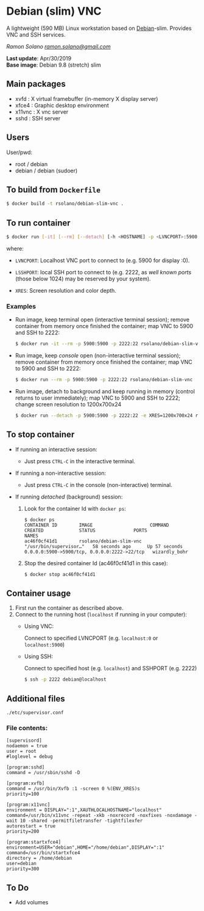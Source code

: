 # Debian (slim) VNC

A lightweight (590 MB) Linux workstation based on [Debian](https://hub.docker.com/_/debian)-slim. Provides VNC and SSH services.

*Ramon Solano <ramon.solano@gmail.com>*

**Last update**: Apr/30/2019    
**Base image**: Debian 9.8 (stretch) slim

## Main packages

* xvfd    : X virtual framebuffer (in-memory X display server)
* xfce4   : Graphic desktop environment
* x11vnc  : X vnc server
* sshd    : SSH server

## Users

User/pwd:

* root / debian
* debian / debian (sudoer)

## To build from `Dockerfile`

```sh
$ docker build -t rsolano/debian-slim-vnc .
```

## To run container

```sh
$ docker run [-it] [--rm] [--detach] [-h <HOSTNAME] -p <LVNCPORT>:5900 -p <LSSHPORT>:22 [-e XRES=1280x800x24] rsolano/debian-slim-vnc
```

where:

* `LVNCPORT`: Localhost VNC port to connect to (e.g. 5900 for display :0).

* `LSSHPORT`: local SSH port to connect to (e.g. 2222, as *well known ports* (those below 1024) may be reserved by your system).

* `XRES`: Screen resolution and color depth.

### Examples

* Run image, keep terminal open (interactive terminal session); remove container from memory once finished the container; map VNC to 5900 and SSH to 2222:

	```sh
	$ docker run -it --rm -p 5900:5900 -p 2222:22 rsolano/debian-slim-vnc
	```

* Run image, keep *console* open (non-interactive terminal session); remove container from memory once finished the container; map VNC to 5900 and SSH to 2222:

	```sh
	$ docker run --rm -p 5900:5900 -p 2222:22 rsolano/debian-slim-vnc
	```

* Run image, detach to background and keep running in memory (control returns to user immediately); map VNC to 5900 and SSH to 2222; change screen resolution to 1200x700x24

	```sh
	$ docker run --detach -p 5900:5900 -p 2222:22 -e XRES=1200x700x24 rsolano/debian-slim-vnc
	```

## To stop container

* If running an interactive session:

  * Just press `CTRL-C` in the interactive terminal.

* If running a non-interactive session:

  * Just press `CTRL-C` in the console (non-interactive) terminal.


* If running *detached* (background) session:

	1. Look for the container Id with `docker ps`:   
	
		```
		$ docker ps
		CONTAINER ID        IMAGE                     COMMAND                  CREATED             STATUS              PORTS                                          NAMES
		ac46f0cf41d1        rsolano/debian-slim-vnc   "/usr/bin/supervisor…"   58 seconds ago      Up 57 seconds       0.0.0.0:5900->5900/tcp, 0.0.0.0:2222->22/tcp   wizardly_bohr
		```

	2. Stop the desired container Id (ac46f0cf41d1 in this case):

		```sh
		$ docker stop ac46f0cf41d1
		```
		
 ## Container usage
 
1. First run the container as described above.
2. Connect to the running host (`localhost` if running in your computer):
	* Using VNC: 

		Connect to specified LVNCPORT (e.g. `localhost:0` or `localhost:5900`)
		 
	* Using SSH: 

		Connect to specified host (e.g. `localhost`) and SSHPORT (e.g. 2222) 
		
		```sh
		$ ssh -p 2222 debian@localhost
		```

## Additional files

    ./etc/supervisor.conf

### File contents:    

	[supervisord]
	nodaemon = true
	user = root
	#loglevel = debug
	
	[program:sshd]
	command = /usr/sbin/sshd -D
	
	[program:xvfb]
	command = /usr/bin/Xvfb :1 -screen 0 %(ENV_XRES)s
	priority=100
	
	[program:x11vnc]
	environment = DISPLAY=":1",XAUTHLOCALHOSTNAME="localhost"
	command=/usr/bin/x11vnc -repeat -xkb -noxrecord -noxfixes -noxdamage -wait 10 -shared -permitfiletransfer -tightfilexfer
	autorestart = true
	priority=200
	
	[program:startxfce4]
	environment=USER="debian",HOME="/home/debian",DISPLAY=":1"
	command=/usr/bin/startxfce4
	directory = /home/debian
	user=debian
	priority=300

## To Do

* Add volumes
